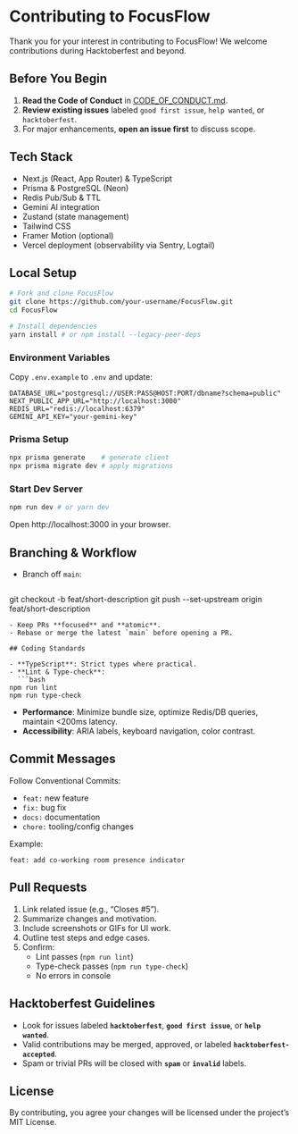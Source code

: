 # Contributing to FocusFlow

Thank you for your interest in contributing to FocusFlow! We welcome contributions during Hacktoberfest and beyond.

## Before You Begin

1. **Read the Code of Conduct** in [CODE_OF_CONDUCT.md](./CODE_OF_CONDUCT.md).
2. **Review existing issues** labeled `good first issue`, `help wanted`, or `hacktoberfest`.
3. For major enhancements, **open an issue first** to discuss scope.

## Tech Stack

- Next.js (React, App Router) & TypeScript  
- Prisma & PostgreSQL (Neon)  
- Redis Pub/Sub & TTL  
- Gemini AI integration  
- Zustand (state management)  
- Tailwind CSS  
- Framer Motion (optional)  
- Vercel deployment (observability via Sentry, Logtail)

## Local Setup

```bash
# Fork and clone FocusFlow
git clone https://github.com/your-username/FocusFlow.git
cd FocusFlow

# Install dependencies
yarn install # or npm install --legacy-peer-deps
```

### Environment Variables

Copy `.env.example` to `.env` and update:
```
DATABASE_URL="postgresql://USER:PASS@HOST:PORT/dbname?schema=public"
NEXT_PUBLIC_APP_URL="http://localhost:3000"
REDIS_URL="redis://localhost:6379"
GEMINI_API_KEY="your-gemini-key"
```

### Prisma Setup

```bash
npx prisma generate    # generate client
npx prisma migrate dev # apply migrations
```

### Start Dev Server

```bash
npm run dev # or yarn dev
```

Open http://localhost:3000 in your browser.

## Branching & Workflow

- Branch off `main`:  
  ```bash
git checkout -b feat/short-description
git push --set-upstream origin feat/short-description
```
- Keep PRs **focused** and **atomic**.
- Rebase or merge the latest `main` before opening a PR.

## Coding Standards

- **TypeScript**: Strict types where practical.
- **Lint & Type-check**:  
  ```bash
npm run lint
npm run type-check
```
- **Performance**: Minimize bundle size, optimize Redis/DB queries, maintain <200ms latency.
- **Accessibility**: ARIA labels, keyboard navigation, color contrast.

## Commit Messages

Follow Conventional Commits:
- `feat:` new feature
- `fix:` bug fix
- `docs:` documentation
- `chore:` tooling/config changes

Example:
```text
feat: add co-working room presence indicator
```

## Pull Requests

1. Link related issue (e.g., “Closes #5”).
2. Summarize changes and motivation.
3. Include screenshots or GIFs for UI work.
4. Outline test steps and edge cases.
5. Confirm:
   - Lint passes (`npm run lint`)
   - Type-check passes (`npm run type-check`)
   - No errors in console

## Hacktoberfest Guidelines

- Look for issues labeled **`hacktoberfest`**, **`good first issue`**, or **`help wanted`**.
- Valid contributions may be merged, approved, or labeled **`hacktoberfest-accepted`**.
- Spam or trivial PRs will be closed with **`spam`** or **`invalid`** labels.

## License

By contributing, you agree your changes will be licensed under the project’s MIT License.
